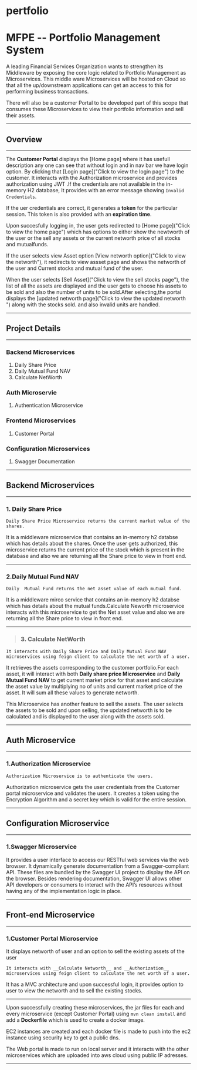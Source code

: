# pertfolio
# MFPE -- Portfolio Management System

A leading Financial Services Organization wants to strengthen its Middleware by exposing the core logic related to Portfolio Management as Microservices. This middle ware Microservices will be hosted on Cloud so that all the up/downstream applications can get an access to this for performing business transactions.

There will also be a customer Portal to be  developed part of this scope that consumes these Microservices to view their portfolio information and sell their assets.

---

## Overview

---
The __Customer Portal__ displays the [Home page] where it has usefull description any one can see that without login and in nav bar we have login option. By clicking that [Login page]("Click to view the login page") to the customer. It interacts with the Authorization microservice and provides authorization using JWT
.If the credentials are not available in the in-memory H2 database, It provides with an error message showing `Invalid Credentials`.

If the uer credentials are correct, it generates a __token__ for the particular session. This token is also provided with an **expiration time**.

Upon succesfully logging in, the user gets redirected to  [Home page]("Click to view the home page") which has options to either show the newtworth of the user or the sell any assets or the current networth price of all stocks and mutualfunds.

If the user selects view Asset option [View networth option]("Click to view the networth"), it redirects to view assset page and shows the networth of the user and Current stocks and mutual fund of the user.

When the user selects [Sell Asset]("Click to view the sell stocks page"), the list of all the assets are displayed and the user gets to choose his assets to be sold and also the number of units to be sold.After selecting,the portal displays the [updated networth page]("Click to view the updated networth ") along with the stocks sold. and also invalid units are handled.

---    
## Project Details

---

### Backend Microservices

1. Daily Share Price
2. Daily Mutual Fund NAV
3. Calculate NetWorth

### Auth Microservie

1. Authentication Microservice

### Frontend Microservices

1. Customer Portal

### Configuration Microservices
   1. Swagger Documentation

---
## Backend Microservices
---

 ### 1. Daily Share Price

    Daily Share Price Microservice returns the current market value of the shares.

It is a middleware microservice that contains an in-memory h2 databse which has details about the shares. Once the user gets authorized, this microservice returns the current price of the stock which is present in the database and also we are returning all the Share price to view in front end.

---
 ### 2.Daily Mutual Fund NAV

    Daily  Mutual Fund returns the net asset value of each mutual fund.

It is a middleware mirco service that contains an in-memory h2 databse which has details about the mutual funds.Calculate Neworth microservice interacts with this microservice to get the Net asset value and also we are returning all the Share price to view in front end.

---

> ### 3. Calculate NetWorth

    It interacts with Daily Share Price and Daily Mutual Fund NAV microservices using feign client to calculate the net worth of a user. 

It retrieves the assets corresponding to the customer portfolio.For each asset, it will interact with both __Daily share price Microservice__  and __Daily Mutual Fund NAV__ to get current market price for that asset and calculate the asset value by multiplying no of units and current market price of the asset.
It will sum all these values to generate networth.

This Microservice has another feature to sell the assets. The user selects the assets to be sold and upon selling, the updated networth is to be calculated and is displayed to the user along with the assets sold.

---
## Auth Microservice
---
### 1.Authorization Microservice

    Authorization Microservice is to authenticate the users.

Authorization microservice gets the user credentials from the Customer portal microservice and validates the users. It creates a token using the Encryption Algorithm and a secret key which is valid for the entire session.

---
## Configuration Microservice
---
### 1.Swagger Microservice

It provides a user interface to access our RESTful web services via the web browser. It dynamically generate documentation from a Swagger-compliant API. These files are bundled by the Swagger UI project to display the API on the browser. Besides rendering documentation, Swagger UI allows other API developers or consumers to interact with the API’s resources without having any of the implementation logic in place.

---
## Front-end Microservice
---
### 1.Customer Portal Microservice

It displays networth of user and an option to sell the existing assets of the user

    It interacts with __Calculate Networth__ and __Authorization__ microservices using feign client to calculate the net worth of a user.

It has a MVC architecture and upon successful login, it provides option to user to view the networth and to sell the existing stocks.

***

Upon successfully creating these microservices, the jar files for each and every microservice (except Customer Portal) using `mvn clean install` and add a **Dockerfile** which is used to create a docker image.

EC2 instances are created and each docker file is made to push into the ec2 instance using security key to get a public dns.

The Web portal is made to run on local server and it interacts with the other microservices which are uploaded into aws cloud using public IP adresses.

***

